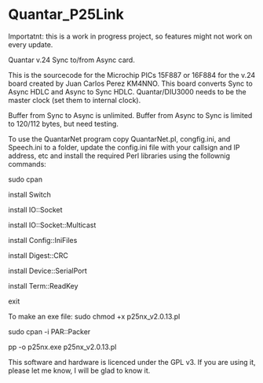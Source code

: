 # Quantar_P25Link

Importatnt: this is a work in progress project, so features might not work on every update.

Quantar v.24 Sync to/from Async card.

This is the sourcecode for the Microchip PICs 15F887 or 16F884 for the v.24 board created by Juan Carlos Perez KM4NNO.
This board converts Sync to Async HDLC and Async to Sync HDLC.
Quantar/DIU3000 needs to be the master clock (set them to internal clock).

Buffer from Sync to Async is unlimited.
Buffer from Async to Sync is limited to 120/112 bytes, but need testing.


To use the QuantarNet program copy QuantarNet.pl, congfig.ini, and Speech.ini to a folder, update the config.ini file with your callsign and IP address, etc and install the required Perl libraries using the follownig commands:

sudo cpan

install Switch

install IO::Socket

install IO::Socket::Multicast

install Config::IniFiles

install Digest::CRC

install Device::SerialPort

install Term::ReadKey

exit
 
To make an exe file:
sudo chmod +x p25nx_v2.0.13.pl

sudo cpan -i PAR::Packer

pp -o p25nx.exe p25nx_v2.0.13.pl


This software and hardware is licenced under the GPL v3. If you are using it, please let me know, I will be glad to know it.


